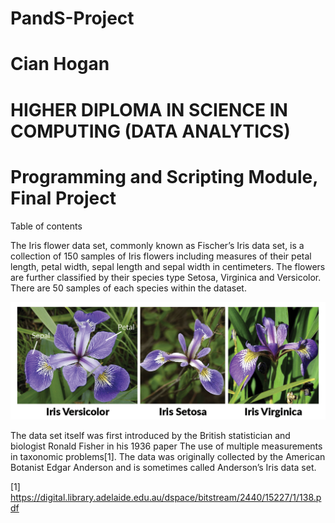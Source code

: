 # PandS-Project
# Cian Hogan
# HIGHER DIPLOMA IN SCIENCE IN COMPUTING (DATA ANALYTICS)
# Programming and Scripting Module, Final Project

Table of contents

The Iris flower data set, commonly known as Fischer’s Iris data set, is a collection of 150 samples of Iris flowers including measures of their petal length, petal width, sepal length and sepal width in centimeters. The flowers are further classified by their species type Setosa, Virginica and Versicolor. There are 50 samples of each species within the dataset.

<img src=https://raw.githubusercontent.com/RubixML/Iris/master/docs/images/iris-species.png>

The data set itself was first introduced by the British statistician and biologist Ronald Fisher in his 1936 paper The use of multiple measurements in taxonomic problems[1]. The data was originally collected by the American Botanist Edgar Anderson and is sometimes called Anderson’s Iris data set.




[1] https://digital.library.adelaide.edu.au/dspace/bitstream/2440/15227/1/138.pdf
